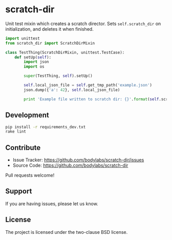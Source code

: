 scratch-dir
===========

Unit test mixin which creates a scratch director. Sets `self.scratch_dir` on
initialization, and deletes it when finished.

```py
import unittest
from scratch_dir import ScratchDirMixin

class TestThing(ScratchDirMixin, unittest.TestCase):
    def setUp(self):
        import json
        import os

        super(TestThing, self).setUp()

        self.local_json_file = self.get_tmp_path('example.json')
        json.dump({'a': 42}, self.local_json_file)

        print 'Example file written to scratch dir: {}'.format(self.scratch_dir)
```


Development
-----------

```sh
pip install -r requirements_dev.txt
rake lint
```


Contribute
----------

- Issue Tracker: https://github.com/bodylabs/scratch-dir/issues
- Source Code: https://github.com/bodylabs/scratch-dir

Pull requests welcome!


Support
-------

If you are having issues, please let us know.


License
-------

The project is licensed under the two-clause BSD license.
